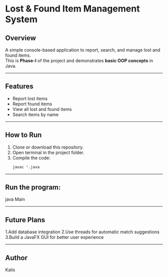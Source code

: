 # Lost & Found Item Management System

## Overview
A simple console-based application to report, search, and manage lost and found items.  
This is **Phase-I** of the project and demonstrates **basic OOP concepts** in Java.

---

## Features
- Report lost items  
- Report found items  
- View all lost and found items  
- Search items by name  

---

## How to Run
1. Clone or download this repository.  
2. Open terminal in the project folder.  
3. Compile the code:
   ```bash
   javac *.java

---

## Run the program:
java Main

---

## Future Plans
1.Add database integration
2.Use threads for automatic match suggestions
3.Build a JavaFX GUI for better user experience

---

## Author
Kalis
